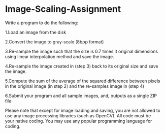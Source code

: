 # Image-Scaling-Assignment

Write a program to do the following:

1.Load an image from the disk

2.Convert the image to gray-scale (8bpp format)

3.Re-sample the image such that the size is 0.7 times it original dimensions using linear interpolation method and save the image.

4.Re-sample the image created in (step 3) back to its original size and save the image.

5.Compute the sum of the average of the squared difference between pixels in the original image (in step 2) and the re-samples image in (step 4)

6.Submit your program and all sample images, and, outputs as a single ZIP file

Please note that except for image loading and saving, you are not allowed to use any image processing libraries (such as OpenCV).  All code must be your native coding.  You may use any popular programming language for coding.
